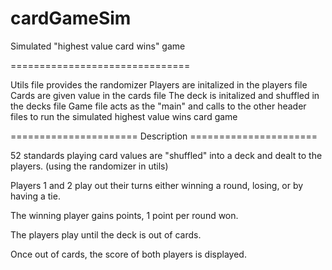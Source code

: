 # cardGameSim
Simulated "highest value card wins" game

===============================

Utils file provides the randomizer
Players are initalized in the players file
Cards are given value in the cards file
The deck is initalized and shuffled in the decks file
Game file acts as the "main" and calls to the other header files to run the simulated highest value wins card game


====================== Description ======================

52 standards playing card values are "shuffled" into a deck and dealt to the players. (using the randomizer in utils)

Players 1 and 2 play out their turns either winning a round, losing, or by having a tie.

The winning player gains points, 1 point per round won.

The players play until the deck is out of cards.

Once out of cards, the score of both players is displayed.

